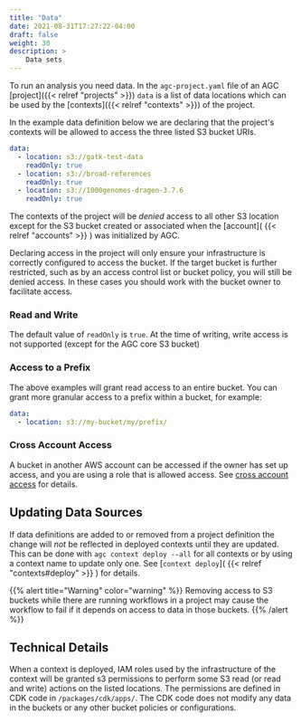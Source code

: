```yaml
---
title: "Data"
date: 2021-08-31T17:27:22-04:00
draft: false
weight: 30
description: >
    Data sets
---
```

To run an analysis you need data. In the `agc-project.yaml` file of an AGC [project]({{< relref "projects" >}}) `data` is a list of data locations 
which can be used by the [contexts]({{< relref "contexts" >}}) of the project.

In the example data definition below we are declaring that the project's contexts will be allowed to access the three
listed S3 bucket URIs.

```yaml
data:
  - location: s3://gatk-test-data
    readOnly: true
  - location: s3://broad-references
    readOnly: true
  - location: s3://1000genomes-dragen-3.7.6
    readOnly: true
```

The contexts of the project will be *denied* access to all other S3 location except for the S3 bucket created or associated
when the [account]( {{< relref "accounts" >}} ) was initialized by AGC.

Declaring access in the project will only ensure your infrastructure is correctly configured to access the bucket. If
the target bucket is further restricted, such as by an access control list or bucket policy, you will still be denied access.
In these cases you should work with the bucket owner to facilitate access.

### Read and Write

The default value of `readOnly` is `true`. At the time of writing, write access is not supported (except for the AGC core S3 bucket)

### Access to a Prefix

The above examples will grant read access to an entire bucket. You can grant more granular access to a prefix within a bucket,
for example:

```yaml
data:
  - location: s3://my-bucket/my/prefix/
```

### Cross Account Access

A bucket in another AWS account can be accessed if the owner has set up access, and you are using a role that is allowed access.
See [cross account access](https://aws.amazon.com/premiumsupport/knowledge-center/cross-account-access-s3/) for details.

## Updating Data Sources

If data definitions are added to or removed from a project definition the change will *not* be reflected in deployed contexts
until they are updated. This can be done with `agc context deploy --all` for all contexts or by using a context name to update 
only one. See [`context deploy`]( {{< relref "contexts#deploy" >}} ) for details.

{{% alert title="Warning" color="warning" %}}
Removing access to S3 buckets while there are running workflows in a project may cause the workflow to fail if it depends
on access to data in those buckets.
{{% /alert %}}

## Technical Details

When a context is deployed, IAM roles used by the infrastructure of the context will be granted s3 permissions to perform
some S3 read (or read and write) actions on the listed locations. The permissions are defined in CDK code in `/packages/cdk/apps/`.
The CDK code does not modify any data in the buckets or any other bucket policies or configurations.

